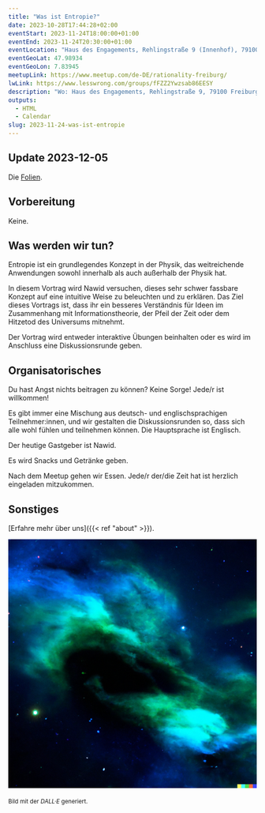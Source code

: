 ```yaml
---
title: "Was ist Entropie?"
date: 2023-10-28T17:44:28+02:00
eventStart: 2023-11-24T18:00:00+01:00
eventEnd: 2023-11-24T20:30:00+01:00
eventLocation: "Haus des Engagements, Rehlingstraße 9 (Innenhof), 79100 Freiburg"
eventGeoLat: 47.98934
eventGeoLon: 7.83945
meetupLink: https://www.meetup.com/de-DE/rationality-freiburg/
lwLink: https://www.lesswrong.com/groups/fFZZ2Ywzsab86EESY
description: "Wo: Haus des Engagements, Rehlingstraße 9, 79100 Freiburg. Wann: Freitag, 24. November 2023 um 18:00 Uhr MEZ."
outputs:
  - HTML
  - Calendar
slug: 2023-11-24-was-ist-entropie
---
```


## Update 2023-12-05

Die [Folien](https://docs.google.com/presentation/d/1xPzCcCEZeIwwxhStp5ifctFvSjwHaL4Sn2XPsQWwxbg/edit).


## Vorbereitung

Keine.


## Was werden wir tun?

Entropie ist ein grundlegendes Konzept in der Physik, das weitreichende
Anwendungen sowohl innerhalb als auch außerhalb der Physik hat.

In diesem Vortrag wird Nawid versuchen, dieses sehr schwer fassbare Konzept auf
eine intuitive Weise zu beleuchten und zu erklären. Das Ziel dieses Vortrags
ist, dass ihr ein besseres Verständnis für Ideen im Zusammenhang mit
Informationstheorie, der Pfeil der Zeit oder dem Hitzetod des Universums
mitnehmt.

Der Vortrag wird entweder interaktive Übungen beinhalten oder es wird im
Anschluss eine Diskussionsrunde geben.


## Organisatorisches

Du hast Angst nichts beitragen zu können? Keine Sorge! Jede/r ist willkommen!

Es gibt immer eine Mischung aus deutsch- und englischsprachigen
Teilnehmer:innen, und wir gestalten die Diskussionsrunden so, dass sich alle
wohl fühlen und teilnehmen können. Die Hauptsprache ist Englisch.

Der heutige Gastgeber ist Nawid.

Es wird Snacks und Getränke geben.

Nach dem Meetup gehen wir Essen. Jede/r der/die Zeit hat ist herzlich
eingeladen mitzukommen.


## Sonstiges

[Erfahre mehr über uns]({{< ref "about" >}}).

![Entropie im Universum](cover.png "Entropie im Universum")

<small>Bild mit der _DALL·E_ generiert.</small>
